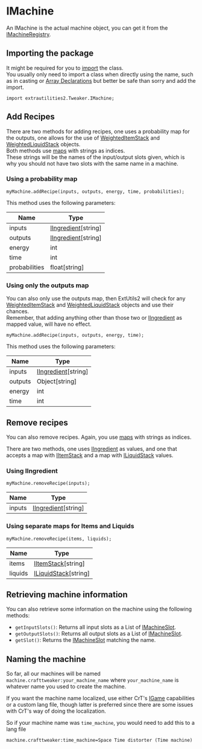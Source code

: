 # IMachine

An IMachine is the actual machine object, you can get it from the [IMachineRegistry](/Mods/ExtraUtilities2/CustomMachines/IMachineRegistry).

## Importing the package
It might be required for you to [import](/AdvancedFunctions/Import) the class.  
You usually only need to import a class when directly using the name, such as in casting or [Array Declarations](/AdvancedFunctions/Arrays_and_Loops) but better be safe than sorry and add the import.
```
import extrautilities2.Tweaker.IMachine;
```

## Add Recipes

There are two methods for adding recipes, one uses a probability map for the outputs, one allows for the use of [WeightedItemStack](/Vanilla/Items/WeightedItemStack) and [WeightedLiquidStack](/Vanilla/Liquids/WeightedLiquidStack) objects.  
Both methods use [maps](/AdvancedFunctions/Associative_Arrays) with strings as indices.  
These strings will be the names of the input/output slots given, which is why you should not have two slots with the same name in a machine.


### Using a probability map

```
myMachine.addRecipe(inputs, outputs, energy, time, probabilities);
```

This method uses the following parameters:

| Name          | Type                                                        |
|---------------|-------------------------------------------------------------|
| inputs        | [IIngredient](/Vanilla/Variable_Types/IIngredient)[string\] |
| outputs       | [IIngredient](/Vanilla/Variable_Types/IIngredient)[string\] |
| energy        | int                                                         |
| time          | int                                                         |
| probabilities | float[string\]                                              |



### Using only the outputs map

You can also only use the outputs map, then ExtUtils2 will check for any [WeightedItemStack](/Vanilla/Items/WeightedItemStack) and [WeightedLiquidStack](/Vanilla/Liquids/WeightedLiquidStack) objects and use their chances.  
Remember, that adding anything other than those two or [IIngredient](/Vanilla/Variable_Types/IIngredient) as mapped value, will have no effect.

```
myMachine.addRecipe(inputs, outputs, energy, time);
```

This method uses the following parameters:

| Name          | Type                                                        |
|---------------|-------------------------------------------------------------|
| inputs        | [IIngredient](/Vanilla/Variable_Types/IIngredient)[string\] |
| outputs       | Object[string\]                                             |
| energy        | int                                                         |
| time          | int                                                         |


## Remove recipes

You can also remove recipes.
Again, you use [maps](/AdvancedFunctions/Associative_Arrays) with strings as indices.  

There are two methods, one uses [IIngredient](/Vanilla/Variable_Types/IIngredient) as values, and one that accepts a map with [IItemStack](/Vanilla/Items/IItemStack) and a map with [ILiquidStack](/Vanilla/Liquids/ILiquidStack) values.

### Using IIngredient
```
myMachine.removeRecipe(inputs);
```


| Name          | Type                                                        |
|---------------|-------------------------------------------------------------|
| inputs        | [IIngredient](/Vanilla/Variable_Types/IIngredient)[string\] |

### Using separate maps for Items and Liquids

```
myMachine.removeRecipe(items, liquids);
```

| Name          | Type                                                        |
|---------------|-------------------------------------------------------------|
| items         | [IItemStack](/Vanilla/Items/IItemStack)[string\]            |
| liquids       | [ILiquidStack](/Vanilla/Liquids/ILiquidStack)[string\]      |



## Retrieving machine information

You can also retrieve some information on the machine using the following methods:

- `getInputSlots()`: Returns all input slots as a List of [IMachineSlot](/Mods/ExtraUtilities2/CustomMachines/IMachineSlot).
- `getOutputSlots()`: Returns all output slots as a List of [IMachineSlot](/Mods/ExtraUtilities2/CustomMachines/IMachineSlot).
- `getSlot()`: Returns the [IMachineSlot](/Mods/ExtraUtilities2/CustomMachines/IMachineSlot) matching the name.


## Naming the machine
So far, all our machines will be named `machine.crafttweaker:your_machine_name` where `your_machine_name` is whatever name you used to create the machine.

If you want the machine name localized, use either CrT's [IGame](/Vanilla/Game/IGame) capabilities or a custom lang file, though latter is preferred since there are some issues with CrT's way of doing the localization.

So if your machine name was `time_machine`, you would need to add this to a lang file
```
machine.crafttweaker:time_machine=Space Time distorter (Time machine)
```
